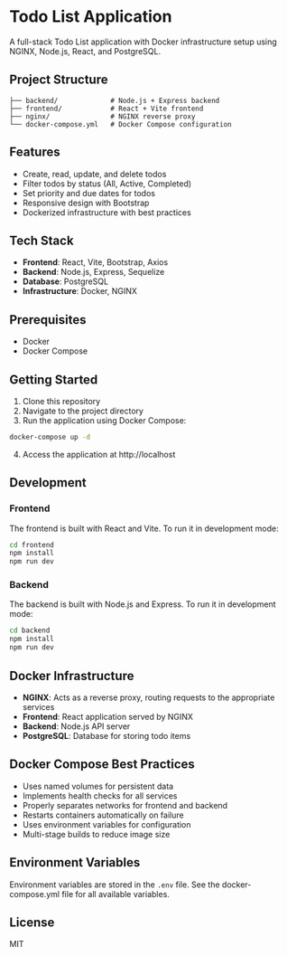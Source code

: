 # Todo List Application

A full-stack Todo List application with Docker infrastructure setup using NGINX, Node.js, React, and PostgreSQL.

## Project Structure

```
├── backend/             # Node.js + Express backend
├── frontend/            # React + Vite frontend
├── nginx/               # NGINX reverse proxy
└── docker-compose.yml   # Docker Compose configuration
```

## Features

- Create, read, update, and delete todos
- Filter todos by status (All, Active, Completed)
- Set priority and due dates for todos
- Responsive design with Bootstrap
- Dockerized infrastructure with best practices

## Tech Stack

- **Frontend**: React, Vite, Bootstrap, Axios
- **Backend**: Node.js, Express, Sequelize
- **Database**: PostgreSQL
- **Infrastructure**: Docker, NGINX

## Prerequisites

- Docker
- Docker Compose

## Getting Started

1. Clone this repository
2. Navigate to the project directory
3. Run the application using Docker Compose:

```bash
docker-compose up -d
```

4. Access the application at http://localhost

## Development

### Frontend

The frontend is built with React and Vite. To run it in development mode:

```bash
cd frontend
npm install
npm run dev
```

### Backend

The backend is built with Node.js and Express. To run it in development mode:

```bash
cd backend
npm install
npm run dev
```

## Docker Infrastructure

- **NGINX**: Acts as a reverse proxy, routing requests to the appropriate services
- **Frontend**: React application served by NGINX
- **Backend**: Node.js API server
- **PostgreSQL**: Database for storing todo items

## Docker Compose Best Practices

- Uses named volumes for persistent data
- Implements health checks for all services
- Properly separates networks for frontend and backend
- Restarts containers automatically on failure
- Uses environment variables for configuration
- Multi-stage builds to reduce image size

## Environment Variables

Environment variables are stored in the `.env` file. See the docker-compose.yml file for all available variables.

## License

MIT
